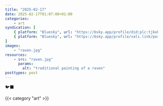 ```yaml
---
title: "2025-02-17"
date: 2025-02-17T01:07:00+01:00
categories:
    - art
syndication: [
    { platform: "Bluesky", url: "https://bsky.app/profile/did:plc:tjkokzqdnfzzlaxdjjzzzi5b/post/3lidhbblc3c2y", hidden: true },
    { platform: "Bluesky", url: "https://bsky.app/profile/vali.link/post/3lidhbblc3c2y" }
]
images:
    - "raven.jpg"
resources:
    - src: "raven.jpg"
      params:
        alt: "traditional painting of a raven"
posttypes: post
---
```

🐦‍⬛

{{< category "art" >}}
